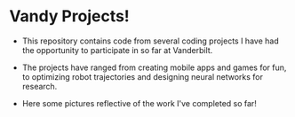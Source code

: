 # Vandy Projects!
- This repository contains code from several coding projects I have had the opportunity to participate in so far at Vanderbilt.

- The projects have ranged from creating mobile apps and games for fun, to optimizing robot trajectories and designing neural networks for research. 

- Here some pictures reflective of the work I've completed so far!
